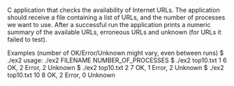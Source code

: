 C application that checks the availability of Internet URLs.
The application should receive a file containing a list of URLs, and the number of processes we
want to use. After a successful run the application prints a numeric summary of the available
URLs, erroneous URLs and unknown (for URLs it failed to test).

Examples (number of OK/Error/Unknown might vary, even between runs​)
$ ./ex2
usage:
./ex2 FILENAME NUMBER_OF_PROCESSES
$ ./ex2 top10.txt 1
6 OK, 2 Error, 2 Unknown
$ ./ex2 top10.txt 2
7 OK, 1 Error, 2 Unknown
$ ./ex2 top10.txt 10
8 OK, 2 Error, 0 Unknown
